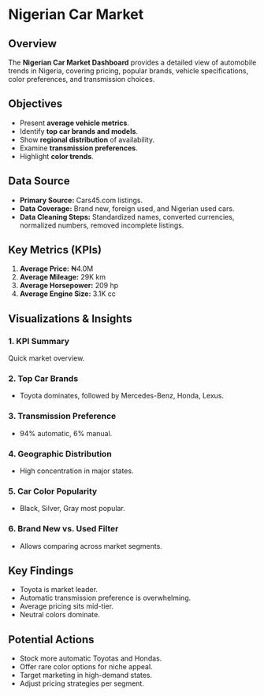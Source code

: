 #  Nigerian Car Market 

## Overview
The **Nigerian Car Market Dashboard** provides a detailed view of automobile trends in Nigeria, covering pricing, popular brands, vehicle specifications, color preferences, and transmission choices.

## Objectives
- Present **average vehicle metrics**.
- Identify **top car brands and models**.
- Show **regional distribution** of availability.
- Examine **transmission preferences**.
- Highlight **color trends**.

## Data Source
- **Primary Source:** Cars45.com listings.
- **Data Coverage:** Brand new, foreign used, and Nigerian used cars.
- **Data Cleaning Steps:** Standardized names, converted currencies, normalized numbers, removed incomplete listings.

## Key Metrics (KPIs)
1. **Average Price:** ₦4.0M
2. **Average Mileage:** 29K km
3. **Average Horsepower:** 209 hp
4. **Average Engine Size:** 3.1K cc

## Visualizations & Insights
### 1. KPI Summary
Quick market overview.

### 2. Top Car Brands
- Toyota dominates, followed by Mercedes-Benz, Honda, Lexus.

### 3. Transmission Preference
- 94% automatic, 6% manual.

### 4. Geographic Distribution
- High concentration in major states.

### 5. Car Color Popularity
- Black, Silver, Gray most popular.

### 6. Brand New vs. Used Filter
- Allows comparing across market segments.

## Key Findings
- Toyota is market leader.
- Automatic transmission preference is overwhelming.
- Average pricing sits mid-tier.
- Neutral colors dominate.

## Potential Actions
- Stock more automatic Toyotas and Hondas.
- Offer rare color options for niche appeal.
- Target marketing in high-demand states.
- Adjust pricing strategies per segment.
